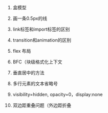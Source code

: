 
1. 盒模型

2. 画一条0.5px的线

3. link标签和import标签的区别

4. transition和animation的区别

5. flex 布局

6. BFC（块级格式化上下文

7. 垂直居中的方法

8. 多行元素的文本省略号

9. visibility=hidden, opacity=0，display:none

10. 双边距重叠问题（外边距折叠
